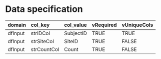 # Data specification

|domain  |col_key     |col_value |vRequired |vUniqueCols |
|:-------|:-----------|:---------|:---------|:-----------|
|dfInput |strIDCol    |SubjectID |TRUE      |TRUE        |
|dfInput |strSiteCol  |SiteID    |TRUE      |FALSE       |
|dfInput |strCountCol |Count     |TRUE      |FALSE       |
